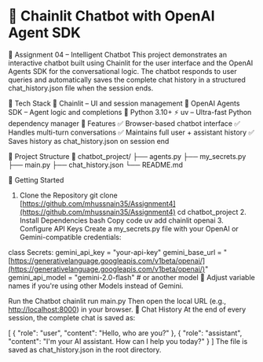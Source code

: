 # 🧠 Chainlit Chatbot with OpenAI Agent SDK

📌 Assignment 04 – Intelligent Chatbot
This project demonstrates an interactive chatbot built using Chainlit for the user interface and the OpenAI Agents SDK for the conversational logic. The chatbot responds to user queries and automatically saves the complete chat history in a structured chat_history.json file when the session ends.

🔧 Tech Stack
🧱 Chainlit – UI and session management
🤖 OpenAI Agents SDK – Agent logic and completions
🐍 Python 3.10+
⚡ uv – Ultra-fast Python dependency manager
🎯 Features
✅ Browser-based chatbot interface
✅ Handles multi-turn conversations
✅ Maintains full user + assistant history
✅ Saves history as chat_history.json on session end

📂 Project Structure
📁 chatbot_project/ ├── agents.py ├── my_secrets.py ├── main.py ├── chat_history.json └── README.md

🚀 Getting Started

1. Clone the Repository
   git clone [https://github.com/mhussnain35/Assignment4](https://github.com/mhussnain35/Assignment4) cd chatbot_project 2. Install Dependencies bash Copy code uv add chainlit openai 3. Configure API Keys Create a my_secrets.py file with your OpenAI or Gemini-compatible credentials:

class Secrets:
gemini_api_key = "your-api-key"
gemini_base_url = "[https://generativelanguage.googleapis.com/v1beta/openai/](https://generativelanguage.googleapis.com/v1beta/openai/)"
gemini_api_model = "gemini-2.0-flash" # or another model 📝 Adjust variable names if you're using other Models instead of Gemini.

Run the Chatbot chainlit run main.py Then open the local URL (e.g., [http://localhost:8000](http://localhost:8000)) in your browser.
💾 Chat History At the end of every session, the complete chat is saved as:

[ { "role": "user", "content": "Hello, who are you?" }, { "role": "assistant", "content": "I'm your AI assistant. How can I help you today?" } ] The file is saved as chat_history.json in the root directory.
